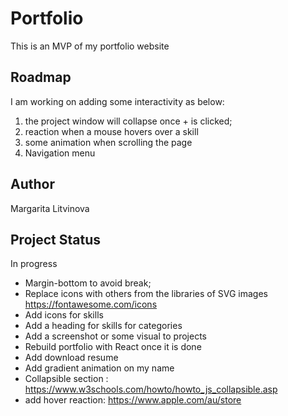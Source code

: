 # Portfolio

This is an MVP of my portfolio website

## Roadmap

I am working on adding some interactivity as below:

1. the project window will collapse once + is clicked;
2. reaction when a mouse hovers over a skill
3. some animation when scrolling the page
4. Navigation menu

## Author

Margarita Litvinova

## Project Status

In progress

- Margin-bottom to avoid break;
- Replace icons with others from the libraries of SVG images https://fontawesome.com/icons
- Add icons for skills
- Add a heading for skills for categories
- Add a screenshot or some visual to projects
- Rebuild portfolio with React once it is done
- Add download resume
- Add gradient animation on my name
- Collapsible section : https://www.w3schools.com/howto/howto_js_collapsible.asp
- add hover reaction: https://www.apple.com/au/store
